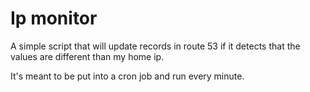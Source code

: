 # Ip monitor

A simple script that will update records in route 53 if it detects that the values are different than my home ip.

It's meant to be put into a cron job and run every minute.
